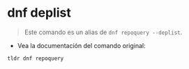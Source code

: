 # dnf deplist

> Este comando es un alias de `dnf repoquery --deplist`.

- Vea la documentación del comando original:

`tldr dnf repoquery`
